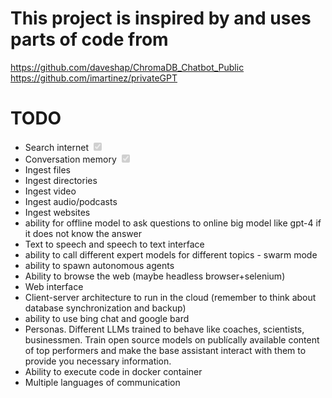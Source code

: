 # This project is inspired by and uses parts of code from
https://github.com/daveshap/ChromaDB_Chatbot_Public
https://github.com/imartinez/privateGPT

# TODO

- Search internet <input type="checkbox" checked disabled />
- Conversation memory <input type="checkbox" checked disabled />
- Ingest files 
- Ingest directories 
- Ingest video
- Ingest audio/podcasts
- Ingest websites
- ability for offline model to ask questions to online big model like gpt-4 if it does not know the answer
- Text to speech and speech to text interface
- ability to call different expert models for different topics - swarm mode
- ability to spawn autonomous agents 
- Ability to browse the web (maybe headless browser+selenium)
- Web interface
- Client-server architecture to run in the cloud (remember to think about database synchronization and backup)
- ability to use bing chat and google bard
- Personas. Different LLMs trained to behave like coaches, scientists, businessmen. Train open source models on publícally available content of top performers and make the base assistant interact with them to provide you necessary information.
- Ability to execute code in docker container 
- Multiple languages of communication